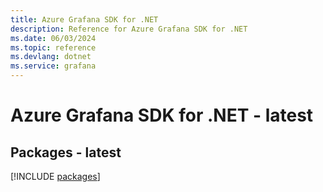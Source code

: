```yaml
---
title: Azure Grafana SDK for .NET
description: Reference for Azure Grafana SDK for .NET
ms.date: 06/03/2024
ms.topic: reference
ms.devlang: dotnet
ms.service: grafana
---
```

# Azure Grafana SDK for .NET - latest
## Packages - latest
[!INCLUDE [packages](grafana-index.md)]